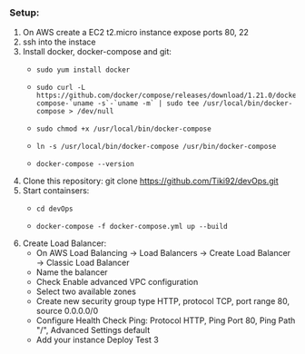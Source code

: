 ### Setup:

1. On AWS create a EC2 t2.micro instance expose ports 80, 22
2. ssh into the instace
3. Install docker, docker-compose and git:
   - <pre><code>sudo yum install docker</pre></code>
   - <pre><code>sudo curl -L https://github.com/docker/compose/releases/download/1.21.0/docker-compose-`uname -s`-`uname -m` | sudo tee /usr/local/bin/docker-compose > /dev/null</pre></code>
   - <pre><code>sudo chmod +x /usr/local/bin/docker-compose</pre></code>
   - <pre><code>ln -s /usr/local/bin/docker-compose /usr/bin/docker-compose</pre></code>
   - <pre><code>docker-compose --version</pre></code>
4. Clone this repository: git clone https://github.com/Tiki92/devOps.git
5. Start containsers:
   - <pre><code>cd devOps</pre></code>
   - <pre><code>docker-compose -f docker-compose.yml up --build</pre></code>
6. Create Load Balancer:
   - On AWS Load Balancing -> Load Balancers -> Create Load Balancer -> Classic Load Balancer
   - Name the balancer
   - Check Enable advanced VPC configuration
   - Select two available zones
   - Create new security group type HTTP, protocol TCP, port range 80, source 0.0.0.0/0
   - Configure Health Check Ping: Protocol HTTP, Ping Port 80, Ping Path "/", Advanced Settings default
   - Add your instance
Deploy Test 3

